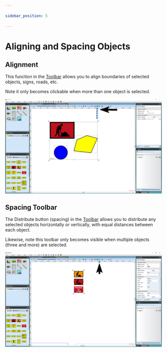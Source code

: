 ```yaml
---

sidebar_position: 5

---
```

# Aligning and Spacing Objects

## Alignment

This function in the [Toolbar](/docs/rapidpath/the-toolbar/the-toolbar.md) allows you to align boundaries of selected objects, signs, roads, etc. 

Note it only becomes clickable when more than one object is selected.

![The_Alignment_Toolbar](./assets/The_Alignment_Toolbar.png)

## Spacing Toolbar

The Distribute button (spacing) in the [Toolbar](/docs/rapidpath/the-toolbar/the-toolbar.md) allows you to distribute any selected objects horizontally or vertically, with equal distances between each object.

Likewise, note this toolbar only becomes visible when multiple objects (three and more) are selected.

![Spacing_Toolbar](./assets/Spacing_Toolbar.png)
